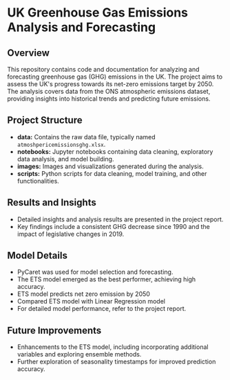 # UK Greenhouse Gas Emissions Analysis and Forecasting

## Overview

This repository contains code and documentation for analyzing and forecasting greenhouse gas (GHG) emissions in the UK. The project aims to assess the UK's progress towards its net-zero emissions target by 2050. The analysis covers data from the ONS atmospheric emissions dataset, providing insights into historical trends and predicting future emissions.

## Project Structure

- **data:** Contains the raw data file, typically named `atmoshpericemissionsghg.xlsx`.
- **notebooks:** Jupyter notebooks containing data cleaning, exploratory data analysis, and model building.
- **images:** Images and visualizations generated during the analysis.
- **scripts:** Python scripts for data cleaning, model training, and other functionalities.

## Results and Insights
- Detailed insights and analysis results are presented in the project report.
- Key findings include a consistent GHG decrease since 1990 and the impact of legislative changes in 2019.

## Model Details
- PyCaret was used for model selection and forecasting.
- The ETS model emerged as the best performer, achieving high accuracy.
- ETS model predicts net zero emission by 2050
- Compared ETS model with Linear Regression model
- For detailed model performance, refer to the project report.

## Future Improvements
- Enhancements to the ETS model, including incorporating additional variables and exploring ensemble methods.
- Further exploration of seasonality timestamps for improved prediction accuracy.
